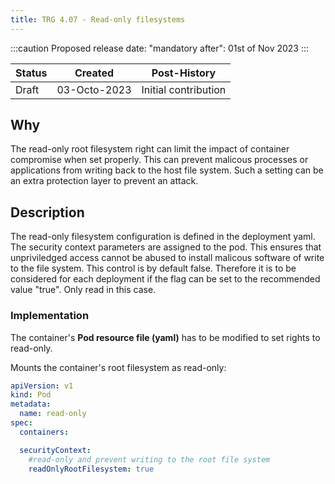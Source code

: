 ```yaml
---
title: TRG 4.07 - Read-only filesystems 
---
```


:::caution
Proposed release date: "mandatory after": 01st of Nov 2023 
:::

| Status     | Created      | Post-History                           |
|------------|--------------|----------------------------------------|
| Draft      | 03-Octo-2023 | Initial contribution                   |

## Why 

The read-only root filesystem right can limit the impact of container compromise when set properly. 
This can prevent malicous processes or applications from writing back to the host file system.
Such a setting can be an extra protection layer to prevent an attack.

## Description 

The read-only filesystem configuration is defined in the deployment yaml. The security context parameters are assigned to the pod.
This ensures that unpriviledged access cannot be abused to install malicous software of write to the file system. This control is by default false.
Therefore it is to be considered for each deployment if the flag can be set to the recommended value "true". Only read in this case.

### Implementation 

The container's **Pod resource file (yaml)** has to be modified to set rights to read-only.

Mounts the container's root filesystem as read-only:

```yaml 
apiVersion: v1  
kind: Pod  
metadata:  
  name: read-only
spec:  
  containers:  

  securityContext:  
    #read-only and prevent writing to the root file system
    readOnlyRootFilesystem: true
``` 

